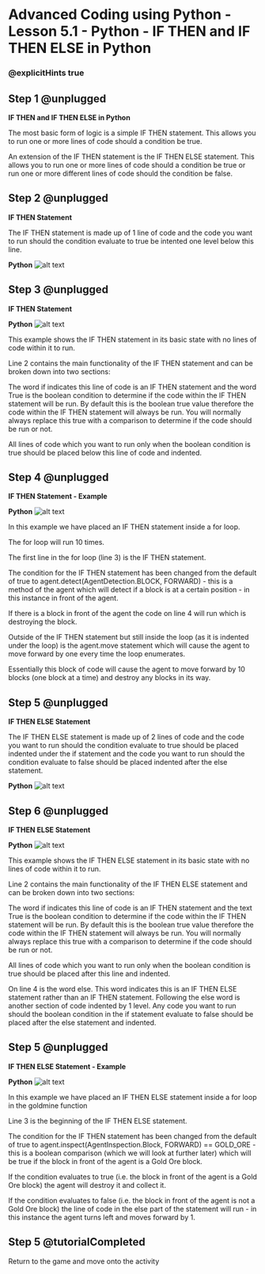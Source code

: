 # Advanced Coding using Python - Lesson 5.1 - Python - IF THEN and IF THEN ELSE in Python

### @explicitHints true


## Step 1 @unplugged
**IF THEN and IF THEN ELSE in Python**

The most basic form of logic is a simple IF THEN statement. This allows you to run one or more lines of code should a condition be true.

An extension of the IF THEN statement is the IF THEN ELSE statement. This allows you to run one or more lines of code should a condition be true or run one or more different lines of code should the condition be false.

## Step 2 @unplugged
**IF THEN Statement**

The IF THEN statement is made up of 1 line of code and the code you want to run should the condition evaluate to true be intented one level below this line.

**Python**
![alt text](https://advancedpython.codingcredentials.com/Lesson5/5.1/images/1.jpg?raw=true "Python")

## Step 3 @unplugged
**IF THEN Statement**

**Python**
![alt text](https://advancedpython.codingcredentials.com/Lesson5/5.1/images/2.jpg?raw=true "Python")

This example shows the IF THEN statement in its basic state with no lines of code within it to run.

Line 2 contains the main functionality of the IF THEN statement and can be broken down into two sections:

The word if indicates this line of code is an IF THEN statement and the word True is the boolean condition to determine if the code within the IF THEN statement will be run. By default this is the boolean true value therefore the code within the IF THEN statement will always be run. You will normally always replace this true with a comparison to determine if the code should be run or not.

All lines of code which you want to run only when the boolean condition is true should be placed below this line of code and indented.

## Step 4 @unplugged
**IF THEN Statement - Example**

**Python**
![alt text](https://advancedpython.codingcredentials.com/Lesson5/5.1/images/3.jpg?raw=true "Python")

In this example we have placed an IF THEN statement inside a for loop.

The for loop will run 10 times.

The first line in the for loop (line 3) is the IF THEN statement.

The condition for the IF THEN statement has been changed from the default of true to agent.detect(AgentDetection.BLOCK, FORWARD) - this is a method of the agent which will detect if a block is at a certain position - in this instance in front of the agent.

If there is a block in front of the agent the code on line 4 will run which is destroying the block.

Outside of the IF THEN statement but still inside the loop (as it is indented under the loop) is the agent.move statement which will cause the agent to move forward by one every time the loop enumerates.

Essentially this block of code will cause the agent to move forward by 10 blocks (one block at a time) and destroy any blocks in its way.

## Step 5 @unplugged
**IF THEN ELSE Statement**

The IF THEN ELSE statement is made up of 2 lines of code and the code you want to run should the condition evaluate to true should be placed indented under the if statement and the code you want to run should the condition evaluate to false should be placed indented after the else statement.

**Python**
![alt text](https://advancedpython.codingcredentials.com/Lesson5/5.1/images/4.jpg?raw=true "Python")

## Step 6 @unplugged
**IF THEN ELSE Statement**

**Python**
![alt text](https://advancedpython.codingcredentials.com/Lesson5/5.1/images/5.jpg?raw=true "Python")

This example shows the IF THEN ELSE statement in its basic state with no lines of code within it to run.

Line 2 contains the main functionality of the IF THEN ELSE statement and can be broken down into two sections:

The word if indicates this line of code is an IF THEN statement and the text True is the boolean condition to determine if the code within the IF THEN statement will be run. By default this is the boolean true value therefore the code within the IF THEN statement will always be run. You will normally always replace this true with a comparison to determine if the code should be run or not.

All lines of code which you want to run only when the boolean condition is true should be placed after this line and indented. 

On line 4 is the word else. This word indicates this is an IF THEN ELSE statement rather than an IF THEN statement. Following the else word is another section of code indented by 1 level. Any code you want to run should the boolean condition in the if statement evaluate to false should be placed after the else statement and indented.

## Step 5 @unplugged
**IF THEN ELSE Statement - Example**

**Python**
![alt text](https://advancedpython.codingcredentials.com/Lesson5/5.1/images/6.jpg?raw=true "Python")

In this example we have placed an IF THEN ELSE statement inside a for loop in the goldmine function

Line 3 is the beginning of the IF THEN ELSE statement.

The condition for the IF THEN statement has been changed from the default of true to agent.inspect(AgentInspection.Block, FORWARD) == GOLD_ORE - this is a boolean comparison (which we will look at further later)
which will be true if the block in front of the agent is a Gold Ore block.

If the condition evaluates to true (i.e. the block in front of the agent is a Gold Ore block) the agent will destroy it and collect it.

If the condition evaluates to false (i.e. the block in front of the agent is not a Gold Ore block) the line of code in the else part of the statement will run - in this instance the agent turns left and moves forward by 1.

## Step 5 @tutorialCompleted
Return to the game and move onto the activity